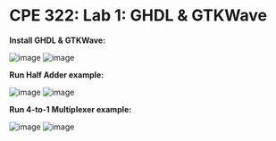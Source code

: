 # CPE 322: Lab 1: GHDL & GTKWave

**Install GHDL & GTKWave:**

![image](https://github.com/user-attachments/assets/d2387d08-a3ee-465f-8273-1efae454b54c)
![image](https://github.com/user-attachments/assets/a67f8fff-6f57-4c1e-9243-a3eb2ff56418)



**Run Half Adder example:**

![image](https://github.com/user-attachments/assets/aa548fd6-7a3c-452b-ab23-1fb4d46b97c6)
![image](https://github.com/user-attachments/assets/70418d68-d435-4e4d-b870-4505a477b5e7)


**Run 4-to-1 Multiplexer example:**

![image](https://github.com/user-attachments/assets/911a39fe-c43d-4ffb-9883-b4301895f3b7)
![image](https://github.com/user-attachments/assets/9ff5143d-9605-4b35-bdcf-025d0be8b060)


